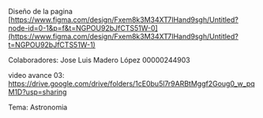 Diseño de la pagina
[https://www.figma.com/design/Fxem8k3M34XT7IHand9sgh/Untitled?node-id=0-1&p=f&t=NGPOU92bJfCTS51W-0](https://www.figma.com/design/Fxem8k3M34XT7IHand9sgh/Untitled?t=NGPOU92bJfCTS51W-1)


Colaboradores:
Jose Luis Madero López 00000244903

video avance 03:
https://drive.google.com/drive/folders/1cE0bu5l7r9ARBtMggf2Goug0_w_pqM1D?usp=sharing


Tema:
Astronomia
